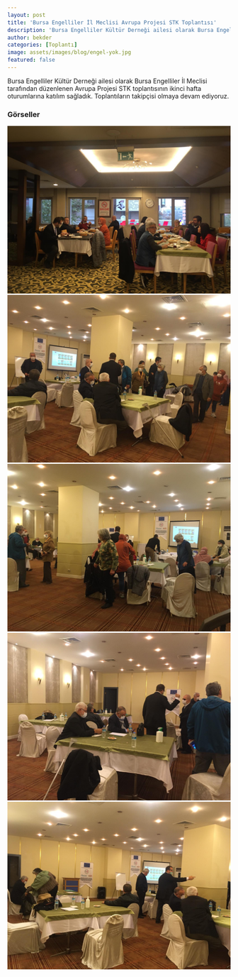 ```yaml
---
layout: post
title: 'Bursa Engelliler İl Meclisi Avrupa Projesi STK Toplantısı'
description: 'Bursa Engelliler Kültür Derneği ailesi olarak Bursa Engelliler İl Meclisi tarafından düzenlenen Avrupa Projesi STK toplantısına katılım sağladık.'
author: bekder
categories: [Toplantı]
image: assets/images/blog/engel-yok.jpg
featured: false
---
```


Bursa Engelliler Kültür Derneği ailesi olarak Bursa Engelliler İl Meclisi tarafından düzenlenen Avrupa Projesi STK toplantısının ikinci hafta oturumlarına katılım sağladık. Toplantıların takipçisi olmaya devam ediyoruz.

### Görseller

<a href="/assets/images/blog/bursa-engelliler-il-meclisi-avrupa-projesi-stk-toplantisi-2-hafta-1.jpg" data-lightbox="bursa-engelliler-il-meclisi-avrupa-projesi-stk-toplantisi-2-hafta" data-title="Bursa Engelliler İl Meclisi Avrupa Projesi STK Toplantısı">
    <img src="/assets/images/blog/bursa-engelliler-il-meclisi-avrupa-projesi-stk-toplantisi-2-hafta-1.jpg" alt="Bursa Engelliler İl Meclisi Avrupa Projesi STK Toplantısı" />
</a>

<a href="/assets/images/blog/bursa-engelliler-il-meclisi-avrupa-projesi-stk-toplantisi-2-hafta-2.jpg" data-lightbox="bursa-engelliler-il-meclisi-avrupa-projesi-stk-toplantisi-2-hafta" data-title="Bursa Engelliler İl Meclisi Avrupa Projesi STK Toplantısı">
    <img src="/assets/images/blog/bursa-engelliler-il-meclisi-avrupa-projesi-stk-toplantisi-2-hafta-2.jpg" alt="Bursa Engelliler İl Meclisi Avrupa Projesi STK Toplantısı" />
</a>

<a href="/assets/images/blog/bursa-engelliler-il-meclisi-avrupa-projesi-stk-toplantisi-2-hafta-3.jpg" data-lightbox="bursa-engelliler-il-meclisi-avrupa-projesi-stk-toplantisi-2-hafta" data-title="Bursa Engelliler İl Meclisi Avrupa Projesi STK Toplantısı">
    <img src="/assets/images/blog/bursa-engelliler-il-meclisi-avrupa-projesi-stk-toplantisi-2-hafta-3.jpg" alt="Bursa Engelliler İl Meclisi Avrupa Projesi STK Toplantısı" />
</a>

<a href="/assets/images/blog/bursa-engelliler-il-meclisi-avrupa-projesi-stk-toplantisi-2-hafta-4.jpg" data-lightbox="bursa-engelliler-il-meclisi-avrupa-projesi-stk-toplantisi-2-hafta" data-title="Bursa Engelliler İl Meclisi Avrupa Projesi STK Toplantısı">
    <img src="/assets/images/blog/bursa-engelliler-il-meclisi-avrupa-projesi-stk-toplantisi-2-hafta-4.jpg" alt="Bursa Engelliler İl Meclisi Avrupa Projesi STK Toplantısı" />
</a>

<a href="/assets/images/blog/bursa-engelliler-il-meclisi-avrupa-projesi-stk-toplantisi-2-hafta-5.jpg" data-lightbox="bursa-engelliler-il-meclisi-avrupa-projesi-stk-toplantisi-2-hafta" data-title="Bursa Engelliler İl Meclisi Avrupa Projesi STK Toplantısı">
    <img src="/assets/images/blog/bursa-engelliler-il-meclisi-avrupa-projesi-stk-toplantisi-2-hafta-5.jpg" alt="Bursa Engelliler İl Meclisi Avrupa Projesi STK Toplantısı" />
</a>
